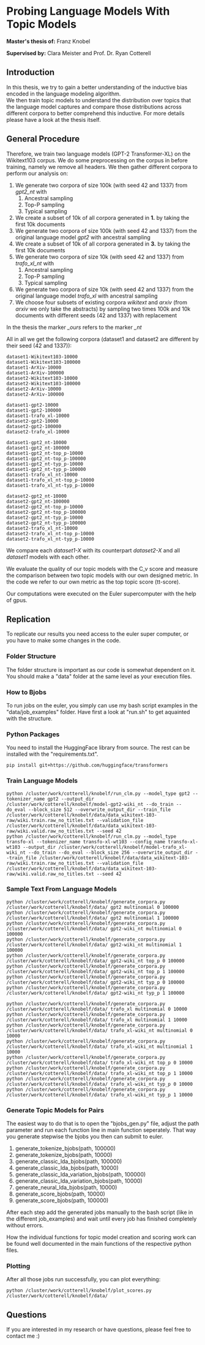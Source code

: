 # Probing Language Models With Topic Models
**Master's thesis of:** Franz Knobel

**Supervised by:** Clara Meister and Prof. Dr. Ryan Cotterell

## Introduction
In this thesis, we try to gain a better understanding of the inductive bias encoded in the language modeling algorithm.  
We then train topic models to understand the distribution over topics that the language model captures 
and compare those distributions across different corpora to better comprehend this inductive.
For more details please have a look at the thesis itself.

## General Procedure
Therefore, we train two language models (GPT-2  Transformer-XL) on the Wikitext103 corpus. 
We do some preprocessing on the corpus in before training, namely we remove all headers.
We then gather different corpora to perform our analysis on:
1. We generate two corpora of size 100k (with seed 42 and 1337) from *gpt2_nt* with
   1. Ancestral sampling
   2. Top-P sampling
   3. Typical sampling
2. We create a subset of 10k of all corpora generated in **1.** by taking the first 10k documents
3. We generate two corpora of size 100k (with seed 42 and 1337) from the original language model *gpt2* with ancestral sampling
4. We create a subset of 10k of all corpora generated in **3.** by taking the first 10k documents
5. We generate two corpora of size 10k (with seed 42 and 1337) from *trafo_xl_nt* with
   1. Ancestral sampling
   2. Top-P sampling
   3. Typical sampling
6. We generate two corpora of size 10k (with seed 42 and 1337) from the original language model *trafo_xl* with ancestral sampling
7. We choose four subsets of existing corpora *wikitext* and *arxiv* (from *arxiv* we only take the abstracts) by sampling two times 100k and 10k documents with different seeds (42 and 1337) with replacement

In the thesis the marker *_ours* refers to the marker *_nt*

All in all we get the following corpora (dataset1 and dataset2 are different by their seed (42 and 1337)):
    
    dataset1-Wikitext103-10000
    dataset1-Wikitext103-100000
    dataset1-ArXiv-10000
    dataset1-ArXiv-100000
    dataset2-Wikitext103-10000
    dataset2-Wikitext103-100000
    dataset2-ArXiv-10000
    dataset2-ArXiv-100000

    dataset1-gpt2-10000
    dataset1-gpt2-100000
    dataset1-trafo_xl-10000
    dataset2-gpt2-10000
    dataset2-gpt2-100000
    dataset2-trafo_xl-10000

    dataset1-gpt2_nt-10000
    dataset1-gpt2_nt-100000
    dataset1-gpt2_nt-top_p-10000
    dataset1-gpt2_nt-top_p-100000
    dataset1-gpt2_nt-typ_p-10000
    dataset1-gpt2_nt-typ_p-100000
    dataset1-trafo_xl_nt-10000
    dataset1-trafo_xl_nt-top_p-10000
    dataset1-trafo_xl_nt-typ_p-10000

    dataset2-gpt2_nt-10000
    dataset2-gpt2_nt-100000
    dataset2-gpt2_nt-top_p-10000
    dataset2-gpt2_nt-top_p-100000
    dataset2-gpt2_nt-typ_p-10000
    dataset2-gpt2_nt-typ_p-100000
    dataset2-trafo_xl_nt-10000
    dataset2-trafo_xl_nt-top_p-10000
    dataset2-trafo_xl_nt-typ_p-10000

We compare each *dataset1-X* with its counterpart *dataset2-X* and all *dataset1* models with each other.

We evaluate the quality of our topic models with the C_v score and measure the comparison between two topic models with
our own designed metric. In the code we refer to our own metric as the top topic score (tt-score).

Our computations were executed on the Euler supercomputer with the help of gpus. 

## Replication
To replicate our results you need access to the euler super computer, or you have to make some changes in the code.
### Folder Structure
The folder structure is important as our code is somewhat dependent on it. You should make a "data" folder 
at the same level as your execution files.
### How to Bjobs
To run jobs on the euler, you simply can use my bash script examples in the "data/job_examples" folder. 
Have first a look at "run.sh" to get aquainted with the structure.
### Python Packages
You need to install the HuggingFace library from source. The rest can be installed with the "requirements.txt".
```
pip install git+https://github.com/huggingface/transformers
```
### Train Language Models
```
python /cluster/work/cotterell/knobelf/run_clm.py --model_type gpt2 --tokenizer_name gpt2 --output_dir /cluster/work/cotterell/knobelf/model-gpt2-wiki_nt --do_train --do_eval --block_size 512 --overwrite_output_dir --train_file /cluster/work/cotterell/knobelf/data/data_wikitext-103-raw/wiki.train.raw_no_titles.txt --validation_file /cluster/work/cotterell/knobelf/data/data_wikitext-103-raw/wiki.valid.raw_no_titles.txt --seed 42
python /cluster/work/cotterell/knobelf/run_clm.py --model_type transfo-xl --tokenizer_name transfo-xl-wt103 --config_name transfo-xl-wt103 --output_dir /cluster/work/cotterell/knobelf/model-trafo_xl-wiki_nt --do_train --do_eval --block_size 256 --overwrite_output_dir --train_file /cluster/work/cotterell/knobelf/data/data_wikitext-103-raw/wiki.train.raw_no_titles.txt --validation_file /cluster/work/cotterell/knobelf/data/data_wikitext-103-raw/wiki.valid.raw_no_titles.txt --seed 42
```
### Sample Text From Language Models
```
python /cluster/work/cotterell/knobelf/generate_corpora.py /cluster/work/cotterell/knobelf/data/ gpt2 multinomial 0 100000
python /cluster/work/cotterell/knobelf/generate_corpora.py /cluster/work/cotterell/knobelf/data/ gpt2 multinomial 1 100000
python /cluster/work/cotterell/knobelf/generate_corpora.py /cluster/work/cotterell/knobelf/data/ gpt2-wiki_nt multinomial 0 100000
python /cluster/work/cotterell/knobelf/generate_corpora.py /cluster/work/cotterell/knobelf/data/ gpt2-wiki_nt multinomial 1 100000
python /cluster/work/cotterell/knobelf/generate_corpora.py /cluster/work/cotterell/knobelf/data/ gpt2-wiki_nt top_p 0 100000
python /cluster/work/cotterell/knobelf/generate_corpora.py /cluster/work/cotterell/knobelf/data/ gpt2-wiki_nt top_p 1 100000
python /cluster/work/cotterell/knobelf/generate_corpora.py /cluster/work/cotterell/knobelf/data/ gpt2-wiki_nt typ_p 0 100000
python /cluster/work/cotterell/knobelf/generate_corpora.py /cluster/work/cotterell/knobelf/data/ gpt2-wiki_nt typ_p 1 100000

python /cluster/work/cotterell/knobelf/generate_corpora.py /cluster/work/cotterell/knobelf/data/ trafo_xl multinomial 0 10000
python /cluster/work/cotterell/knobelf/generate_corpora.py /cluster/work/cotterell/knobelf/data/ trafo_xl multinomial 1 10000
python /cluster/work/cotterell/knobelf/generate_corpora.py /cluster/work/cotterell/knobelf/data/ trafo_xl-wiki_nt multinomial 0 10000
python /cluster/work/cotterell/knobelf/generate_corpora.py /cluster/work/cotterell/knobelf/data/ trafo_xl-wiki_nt multinomial 1 10000
python /cluster/work/cotterell/knobelf/generate_corpora.py /cluster/work/cotterell/knobelf/data/ trafo_xl-wiki_nt top_p 0 10000
python /cluster/work/cotterell/knobelf/generate_corpora.py /cluster/work/cotterell/knobelf/data/ trafo_xl-wiki_nt top_p 1 10000
python /cluster/work/cotterell/knobelf/generate_corpora.py /cluster/work/cotterell/knobelf/data/ trafo_xl-wiki_nt typ_p 0 10000
python /cluster/work/cotterell/knobelf/generate_corpora.py /cluster/work/cotterell/knobelf/data/ trafo_xl-wiki_nt typ_p 1 10000
``` 
### Generate Topic Models for Pairs
The easiest way to do that is to open the "bjobs_gen.py" file, adjust the path parameter 
and run each function line in main function seperately. 
That way you generate stepwise the bjobs you then can submit to euler.

1. generate_tokenize_bjobs(path, 100000)
2. generate_tokenize_bjobs(path, 10000)
3. generate_classic_lda_bjobs(path, 100000)
4. generate_classic_lda_bjobs(path, 10000)
5. generate_classic_lda_variation_bjobs(path, 100000)
6. generate_classic_lda_variation_bjobs(path, 10000)
7. generate_neural_lda_bjobs(path, 10000)
8. generate_score_bjobs(path, 10000)
9. generate_score_bjobs(path, 100000)

After each step add the generated jobs manually to the bash script 
(like in the different job_examples) 
and wait until every job has finished completely without errors.

How the individual functions for topic model creation and scoring work can be found well 
documented in the main functions of the respective python files. 

### Plotting
After all those jobs run successfully, you can plot everything:
```
python /cluster/work/cotterell/knobelf/plot_scores.py /cluster/work/cotterell/knobelf/data/
```

## Questions
If you are interested in my research or have questions, please feel free to contact me :)